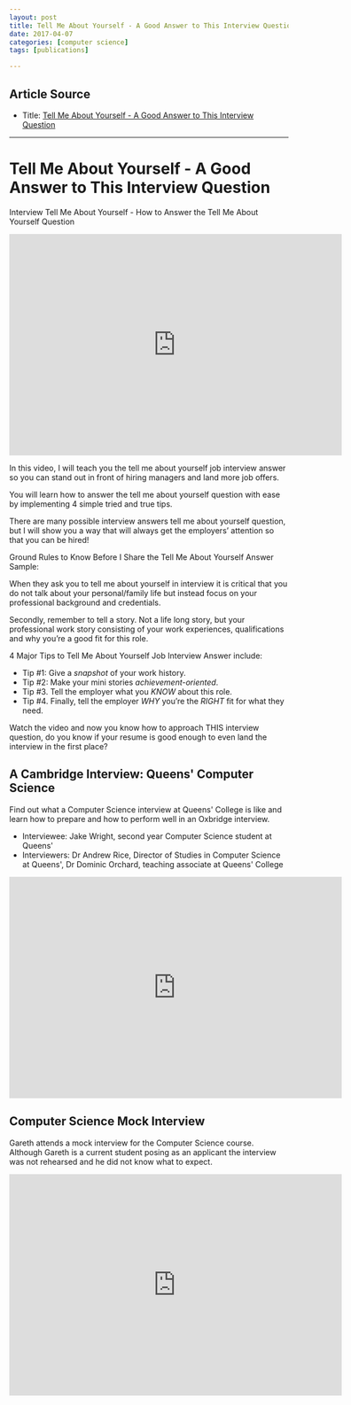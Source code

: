 ```yaml
---
layout: post
title: Tell Me About Yourself - A Good Answer to This Interview Question
date: 2017-04-07
categories: [computer science]
tags: [publications]

---
```



## Article Source

* Title: [Tell Me About Yourself - A Good Answer to This Interview Question](https://www.youtube.com/watch?v=kayOhGRcNt4&spfreload=10)


---

Tell Me About Yourself - A Good Answer to This Interview Question
==========

Interview Tell Me About Yourself - How to Answer the Tell Me About Yourself Question 

<iframe width="600" height="400" src="https://www.youtube.com/embed/kayOhGRcNt4" frameborder="0" allowfullscreen></iframe>

In this video, I will teach you the tell me about yourself job interview answer so you can stand out in front of hiring managers and land more job offers.

You will learn how to answer the tell me about yourself question with ease by implementing 4 simple tried and true tips. 

There are many possible interview answers tell me about yourself question, but I will show you a way that will always get the employers’ attention so that you can be hired! 

Ground Rules to Know Before I Share the Tell Me About Yourself Answer Sample:

When they ask you to tell me about yourself in interview it is critical that you do not talk about your personal/family life but instead focus on your professional background and credentials. 

Secondly, remember to tell a story. Not a life long story, but your professional work story consisting of your work experiences, qualifications and why you’re a good fit for this role. 

4 Major Tips to Tell Me About Yourself Job Interview Answer include:

* Tip #1: Give a *snapshot* of your work history. 
* Tip #2: Make your mini stories *achievement-oriented*.
* Tip #3. Tell the employer what you *KNOW* about this role.
* Tip #4. Finally, tell the employer *WHY* you’re the *RIGHT* fit for what they need.

Watch the video and now you know how to approach THIS interview question, do you know if your resume is good enough to even land the interview in the first place? 

## A Cambridge Interview: Queens' Computer Science

Find out what a Computer Science interview at Queens' College is like and learn how to prepare and how to perform well in an Oxbridge interview.

* Interviewee: Jake Wright, second year Computer Science student at Queens'
* Interviewers: Dr Andrew Rice, Director of Studies in Computer Science at Queens', Dr Dominic Orchard, teaching associate at Queens' College

<iframe width="600" height="400" src="https://www.youtube.com/embed/a7XwKVCBPfM" frameborder="0" allowfullscreen></iframe>

## Computer Science Mock Interview

Gareth attends a mock interview for the Computer Science course. Although Gareth is a current student posing as an applicant the interview was not rehearsed and he did not know what to expect.

<iframe width="600" height="400" src="https://www.youtube.com/embed/Jm__u4aGdoM" frameborder="0" allowfullscreen></iframe>